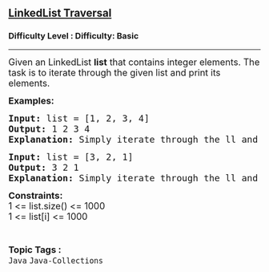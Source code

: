 <h2><a href="https://www.geeksforgeeks.org/problems/linkedlist-traversal/1?page=4&category=Java&status=unsolved&sortBy=submissions">LinkedList Traversal</a></h2><h3>Difficulty Level : Difficulty: Basic</h3><hr><div class="problems_problem_content__Xm_eO"><p><span style="font-size: 18px;">Given an LinkedList <strong>list</strong> that contains integer elements. The task is to iterate through the given list and print its elements.</span></p>
<p><strong><span style="font-size: 18px;">Examples:</span></strong></p>
<pre><span style="font-size: 18px;"><strong>Input: </strong>list = [1, 2, 3, 4]</span>
<span style="font-size: 18px;"><strong>Output: </strong>1 2 3 4</span>
<span style="font-size: 18px;"><strong>Explanation: </strong>Simply iterate through the ll and print the elements.</span></pre>
<pre><span style="font-size: 18px;"><strong>Input: </strong>list = [3, 2, 1]</span>
<span style="font-size: 18px;"><strong>Output: </strong>3 2 1 </span>
<span style="font-size: 18px;"><strong>Explanation: </strong>Simply iterate through the ll and print the elements.</span></pre>
<p><span style="font-size: 18px;"><strong>Constraints:</strong><br>1 &lt;= list.size() &lt;= 1000<br>1 &lt;= list[i] &lt;= 1000</span></p></div><br><p><span style=font-size:18px><strong>Topic Tags : </strong><br><code>Java</code>&nbsp;<code>Java-Collections</code>&nbsp;